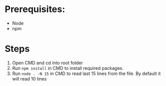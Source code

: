 # Prerequisites:
* Node
* npm

# Steps
1. Open CMD and cd into root folder
2. Run `npm install` in CMD to install required packages.
2. Run `node . -N 15` in CMD to read last 15 lines from the file. By default it will read 10 lines
